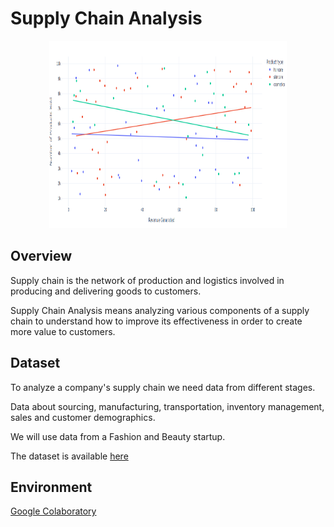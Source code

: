 # Supply Chain Analysis

<p align="center">
  <img src="files/supply_chain.png" alt="Supply Chain Custom Image" width="380" height="300" />
</p>

## Overview

Supply chain is the network of production and logistics involved in producing and delivering goods to customers.

Supply Chain Analysis means analyzing various components of a supply chain to understand how to improve its effectiveness in order to create more value to customers.

## Dataset

To analyze a company's supply chain we need data from different stages.

Data about sourcing, manufacturing, transportation, inventory management, sales and customer demographics.

We will use data from a Fashion and Beauty startup.

The dataset is available [here](https://www.kaggle.com/datasets/amirmotefaker/supply-chain-dataset/data)

## Environment

[Google Colaboratory](https://colab.research.google.com/)
